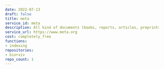 ```yaml
---
date: 2022-07-13
draft: false
title: meta
service_id: meta
description: All kind of documents (books, reports, articles, preprints)
service_url: https://www.meta.org
cost: completely_free
functions:
- indexing
repositories:
- biorxiv
repo_count: 1
---
```



